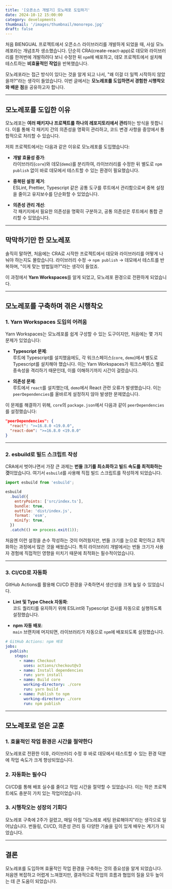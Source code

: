 ```yaml
---
title: '[오픈소스 개발기] 모노레포 도입하기'
date: 2024-10-12 15:00:00
category: developments
thumbnail: '/images/thumbnail/monorepo.jpg'
draft: false
---
```


처음 BIENGUAL 프로젝트에서 오픈소스 라이브러리를 개발하게 되었을 때, 사실 모노레포라는 개념조차 생소했습니다. 단순히 CRA(create-react-app)로 데모와 라이브러리를 한꺼번에 개발하려다 보니 수정한 뒤 `npm`에 배포하고, 데모 프로젝트에서 설치해 테스트하는 **비효율적인 작업**을 반복했습니다.

모노레포라는 접근 방식이 있다는 것을 알게 되고 나서, "왜 이걸 더 일찍 시작하지 않았을까?"라는 생각이 들었습니다. 이번 글에서는 **모노레포를 도입하면서 경험한 시행착오와 배운 점**을 공유하고자 합니다.

---

## 모노레포를 도입한 이유

모노레포는 **여러 패키지나 프로젝트를 하나의 레포지토리에서 관리**하는 방식을 뜻합니다. 이를 통해 각 패키지 간의 의존성을 명확히 관리하고, 코드 변경 사항을 중앙에서 통합적으로 처리할 수 있습니다.

저희 프로젝트에서는 다음과 같은 이유로 모노레포를 도입했습니다:

- **개발 효율성 증가**:  
  라이브러리(`core`)와 데모(`demo`)를 분리하여, 라이브러리를 수정한 뒤 별도로 `npm publish` 없이 바로 데모에서 테스트할 수 있는 환경이 필요했습니다.

- **중복된 설정 제거**:  
  ESLint, Prettier, Typescript 같은 공통 도구를 루트에서 관리함으로써 중복 설정을 줄이고 유지보수를 단순화할 수 있었습니다.

- **의존성 관리 개선**:  
  각 패키지에서 필요한 의존성을 명확히 구분하고, 공통 의존성은 루트에서 통합 관리할 수 있었습니다.

---

## 막막하기만 한 모노레포

솔직히 말하면, 처음에는 CRA로 시작한 프로젝트에서 데모와 라이브러리를 어떻게 나눠야 하는지도 몰랐습니다. 라이브러리 수정 → `npm publish` → 데모에서 테스트를 반복하며, "이게 맞는 방법일까?"라는 생각이 들었죠.

이 과정에서 **Yarn Workspaces**를 알게 되었고, 모노레포 환경으로 전환하게 되었습니다.

---

## 모노레포를 구축하며 겪은 시행착오

### 1. Yarn Workspaces 도입의 어려움

Yarn Workspaces는 모노레포를 쉽게 구성할 수 있는 도구이지만, 처음에는 몇 가지 문제가 있었습니다:

- **Typescript 문제**:  
  루트에 Typescript를 설치했음에도, 각 워크스페이스(`core`, `demo`)에서 별도로 Typescript를 설치해야 했습니다. 이는 Yarn Workspaces가 워크스페이스 별로 종속성을 격리하기 때문인데, 이를 이해하기까지 시간이 걸렸습니다.

- **의존성 문제**:  
  루트에서 `react`를 설치했는데, `demo`에서 React 관련 오류가 발생했습니다. 이는 `peerDependencies`를 올바르게 설정하지 않아 발생한 문제였습니다.

이 문제를 해결하기 위해, `core`의 `package.json`에서 다음과 같이 `peerDependencies`를 설정했습니다:

```json
"peerDependencies": {
  "react": ">=16.8.0 <19.0.0",
  "react-dom": ">=16.8.0 <19.0.0"
}
```

---

### 2. esbuild로 빌드 스크립트 작성

CRA에서 벗어나면서 가장 큰 과제는 **번들 크기를 최소화하고 빌드 속도를 최적화하는 것**이었습니다. 여기서 `esbuild`를 사용해 직접 빌드 스크립트를 작성하게 되었습니다.

```javascript
import esbuild from 'esbuild';

esbuild
  .build({
    entryPoints: ['src/index.ts'],
    bundle: true,
    outfile: 'dist/index.js',
    format: 'esm',
    minify: true,
  })
  .catch(() => process.exit(1));
```

처음엔 이런 설정을 손수 작성하는 것이 어려웠지만, 번들 크기를 눈으로 확인하고 최적화하는 과정에서 많은 것을 배웠습니다. 특히 라이브러리 개발에서는 번들 크기가 사용자 경험에 직접적인 영향을 미치기 때문에 최적화는 필수적이었습니다.

---

### 3. CI/CD로 자동화

GitHub Actions를 활용해 CI/CD 환경을 구축하면서 생산성을 크게 높일 수 있었습니다.

- **Lint 및 Type Check 자동화**:  
  코드 퀄리티를 유지하기 위해 ESLint와 Typescript 검사를 자동으로 실행하도록 설정했습니다.

- **npm 자동 배포**:  
  `main` 브랜치에 머지되면, 라이브러리가 자동으로 `npm`에 배포되도록 설정했습니다.

```yaml
# GitHub Actions: npm 배포
jobs:
  publish:
    steps:
      - name: Checkout
        uses: actions/checkout@v3
      - name: Install dependencies
        run: yarn install
      - name: Build core
        working-directory: ./core
        run: yarn build
      - name: Publish to npm
        working-directory: ./core
        run: npm publish
```

---

## 모노레포로 얻은 교훈

### 1. 효율적인 작업 환경은 시간을 절약한다

모노레포로 전환한 이후, 라이브러리 수정 후 바로 데모에서 테스트할 수 있는 환경 덕분에 작업 속도가 크게 향상되었습니다.

### 2. 자동화는 필수다

CI/CD를 통해 배포 실수를 줄이고 작업 시간을 절약할 수 있었습니다. 이는 작은 프로젝트에도 충분히 가치 있는 작업이었습니다.

### 3. 시행착오는 성장의 기회다

모노레포 구축에 2주가 걸렸고, 매일 아침 "모노레포 세팅 완료해야지"라는 생각으로 일어났습니다. 번들링, CI/CD, 의존성 관리 등 다양한 기술을 깊이 있게 배우는 계기가 되었습니다.

---

## 결론

모노레포를 도입하며 효율적인 작업 환경을 구축하는 것의 중요성을 알게 되었습니다. 처음엔 복잡하고 어렵게 느껴졌지만, 결과적으로 작업의 흐름과 협업의 질을 모두 높이는 데 큰 도움이 되었습니다.
